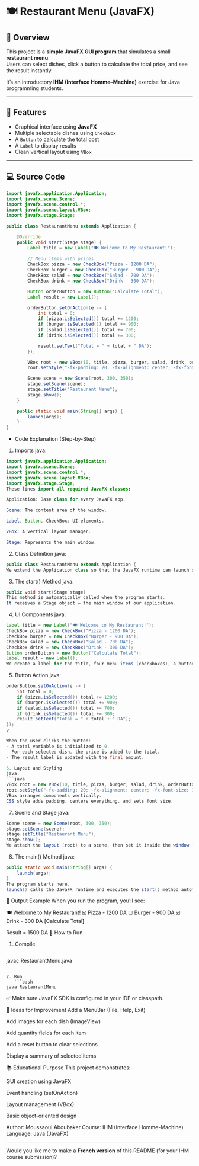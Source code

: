 # 🍽️ Restaurant Menu (JavaFX)

## 📘 Overview
This project is a **simple JavaFX GUI program** that simulates a small **restaurant menu**.  
Users can select dishes, click a button to calculate the total price, and see the result instantly.

It’s an introductory **IHM (Interface Homme–Machine)** exercise for Java programming students.

---

## 🧠 Features
- Graphical interface using **JavaFX**  
- Multiple selectable dishes using `CheckBox`  
- A `Button` to calculate the total cost  
- A `Label` to display results  
- Clean vertical layout using `VBox`

---

## 💻 Source Code

```java
import javafx.application.Application;
import javafx.scene.Scene;
import javafx.scene.control.*;
import javafx.scene.layout.VBox;
import javafx.stage.Stage;

public class RestaurantMenu extends Application {

    @Override
    public void start(Stage stage) {
        Label title = new Label("🍽️ Welcome to My Restaurant!");
        
        // Menu items with prices
        CheckBox pizza = new CheckBox("Pizza - 1200 DA");
        CheckBox burger = new CheckBox("Burger - 900 DA");
        CheckBox salad = new CheckBox("Salad - 700 DA");
        CheckBox drink = new CheckBox("Drink - 300 DA");

        Button orderButton = new Button("Calculate Total");
        Label result = new Label();

        orderButton.setOnAction(e -> {
            int total = 0;
            if (pizza.isSelected()) total += 1200;
            if (burger.isSelected()) total += 900;
            if (salad.isSelected()) total += 700;
            if (drink.isSelected()) total += 300;

            result.setText("Total = " + total + " DA");
        });

        VBox root = new VBox(10, title, pizza, burger, salad, drink, orderButton, result);
        root.setStyle("-fx-padding: 20; -fx-alignment: center; -fx-font-size: 14px;");

        Scene scene = new Scene(root, 300, 350);
        stage.setScene(scene);
        stage.setTitle("Restaurant Menu");
        stage.show();
    }

    public static void main(String[] args) {
        launch(args);
    }
}
```

- Code Explanation (Step-by-Step)
1. Imports
java:
```java
import javafx.application.Application;
import javafx.scene.Scene;
import javafx.scene.control.*;
import javafx.scene.layout.VBox;
import javafx.stage.Stage;
These lines import all required JavaFX classes:

Application: Base class for every JavaFX app.

Scene: The content area of the window.

Label, Button, CheckBox: UI elements.

VBox: A vertical layout manager.

Stage: Represents the main window.
```

2. Class Definition
java:
```java
public class RestaurantMenu extends Application {
We extend the Application class so that the JavaFX runtime can launch our interface.
```

3. The start() Method
java:
```java
public void start(Stage stage)
This method is automatically called when the program starts.
It receives a Stage object — the main window of our application.
```

4. UI Components
java:
```java
Label title = new Label("🍽️ Welcome to My Restaurant!");
CheckBox pizza = new CheckBox("Pizza - 1200 DA");
CheckBox burger = new CheckBox("Burger - 900 DA");
CheckBox salad = new CheckBox("Salad - 700 DA");
CheckBox drink = new CheckBox("Drink - 300 DA");
Button orderButton = new Button("Calculate Total");
Label result = new Label();
We create a label for the title, four menu items (checkboxes), a button, and a result label.
```

5. Button Action
java:
```java
orderButton.setOnAction(e -> {
    int total = 0;
    if (pizza.isSelected()) total += 1200;
    if (burger.isSelected()) total += 900;
    if (salad.isSelected()) total += 700;
    if (drink.isSelected()) total += 300;
    result.setText("Total = " + total + " DA");
});
v

When the user clicks the button:
- A total variable is initialized to 0.
- For each selected dish, the price is added to the total.
- The result label is updated with the final amount.

6. Layout and Styling
java:
```java
VBox root = new VBox(10, title, pizza, burger, salad, drink, orderButton, result);
root.setStyle("-fx-padding: 20; -fx-alignment: center; -fx-font-size: 14px;");
VBox arranges components vertically.
CSS style adds padding, centers everything, and sets font size.
```

7. Scene and Stage
java:
```java
Scene scene = new Scene(root, 300, 350);
stage.setScene(scene);
stage.setTitle("Restaurant Menu");
stage.show();
We attach the layout (root) to a scene, then set it inside the window (stage) and show it.
```

8. The main() Method
java:
```java
public static void main(String[] args) {
    launch(args);
}
The program starts here.
launch() calls the JavaFX runtime and executes the start() method automatically.
```

🧠 Output Example
When you run the program, you’ll see:


🍽️ Welcome to My Restaurant!
☑️ Pizza - 1200 DA
☐ Burger - 900 DA
☑️ Drink - 300 DA
[Calculate Total]

Result = 1500 DA
🧩 How to Run
1. Compile
   ```bash
javac RestaurantMenu.java
```

2. Run
   ```bash
java RestaurantMenu
```
✅ Make sure JavaFX SDK is configured in your IDE or classpath.

🚀 Ideas for Improvement
Add a MenuBar (File, Help, Exit)

Add images for each dish (ImageView)

Add quantity fields for each item

Add a reset button to clear selections

Display a summary of selected items

📚 Educational Purpose
This project demonstrates:

GUI creation using JavaFX

Event handling (setOnAction)

Layout management (VBox)

Basic object-oriented design

Author: Moussaoui Aboubaker
Course: IHM (Interface Homme-Machine)
Language: Java (JavaFX)


---

Would you like me to make a **French version** of this README (for your IHM course submission)?
